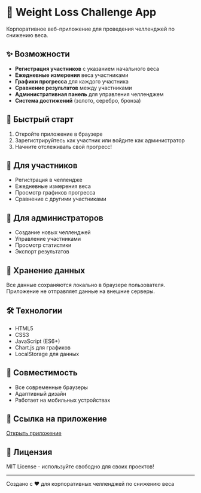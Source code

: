 # 🎯 Weight Loss Challenge App

Корпоративное веб-приложение для проведения челленджей по снижению веса.

## ✨ Возможности

- **Регистрация участников** с указанием начального веса
- **Ежедневные измерения** веса участниками
- **Графики прогресса** для каждого участника
- **Сравнение результатов** между участниками
- **Административная панель** для управления челленджем
- **Система достижений** (золото, серебро, бронза)

## 🚀 Быстрый старт

1. Откройте приложение в браузере
2. Зарегистрируйтесь как участник или войдите как администратор
3. Начните отслеживать свой прогресс!

## 👥 Для участников

- Регистрация в челлендже
- Ежедневные измерения веса
- Просмотр графиков прогресса
- Сравнение с другими участниками

## 🔧 Для администраторов

- Создание новых челленджей
- Управление участниками
- Просмотр статистики
- Экспорт результатов

## 💾 Хранение данных

Все данные сохраняются локально в браузере пользователя. Приложение не отправляет данные на внешние серверы.

## 🛠️ Технологии

- HTML5
- CSS3
- JavaScript (ES6+)
- Chart.js для графиков
- LocalStorage для данных

## 📱 Совместимость

- Все современные браузеры
- Адаптивный дизайн
- Работает на мобильных устройствах

## 🔗 Ссылка на приложение

[Открыть приложение](https://craftedbypixels.github.io/weight-loss-challeng/)

## 📄 Лицензия

MIT License - используйте свободно для своих проектов!

---

Создано с ❤️ для корпоративных челленджей по снижению веса
